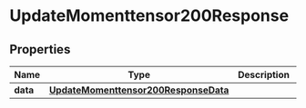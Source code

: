 

# UpdateMomenttensor200Response


## Properties

| Name | Type | Description | Notes |
|------------ | ------------- | ------------- | -------------|
|**data** | [**UpdateMomenttensor200ResponseData**](UpdateMomenttensor200ResponseData.md) |  |  [optional] |



